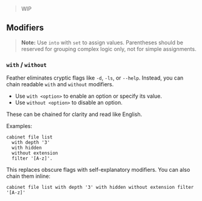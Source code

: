 > WIP

## Modifiers

> **Note:** Use `into` with `set` to assign values. Parentheses should be reserved for grouping complex logic only, not for simple assignments.

### `with` / `without`

Feather eliminates cryptic flags like `-d`, `-ls`, or `--help`. Instead, you can chain readable `with` and `without` modifiers.

- Use `with <option>` to enable an option or specify its value.
- Use `without <option>` to disable an option.

These can be chained for clarity and read like English.

Examples:

```sky
cabinet file list
  with depth '3'
  with hidden
  without extension
  filter '[A-z]'.
```

This replaces obscure flags with self-explanatory modifiers. You can also chain them inline:

```sky
cabinet file list with depth '3' with hidden without extension filter '[A-z]'
```

